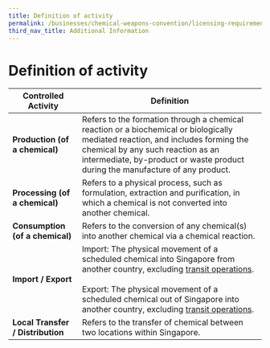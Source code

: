 ```yaml
---
title: Definition of activity
permalink: /businesses/chemical-weapons-convention/licensing-requirements/definition-of-activity/
third_nav_title: Additional Information
---
```


# Definition of activity

| **Controlled Activity** | **Definition** |
|--|--|
| **Production (of a chemical)** | Refers to the formation through a chemical reaction or a biochemical or biologically mediated reaction, and includes forming the chemical by any such reaction as an intermediate, by-product or waste product during the manufacture of any product. |
| **Processing (of a chemical)** | Refers to a physical process, such as formulation, extraction and purification, in which a chemical is not converted into another chemical. |
| **Consumption (of a chemical)** | Refers to the conversion of any chemical(s) into another chemical via a chemical reaction. |
| **Import / Export** | Import: The physical movement of a scheduled chemical into Singapore from another country, excluding [transit operations](/businesses/chemical-weapons-convention/glossary). <br><br> Export: The physical movement of a scheduled chemical out of Singapore into another country, excluding [transit operations](/businesses/chemical-weapons-convention/glossary). |
| **Local Transfer / Distribution**| Refers to the transfer of chemical between two locations within Singapore. |
